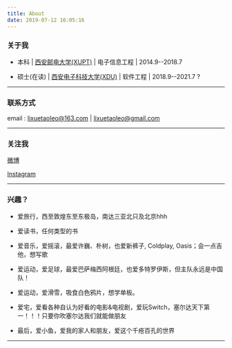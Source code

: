 ```yaml
---
title: About
date: 2019-07-12 16:05:16
---
```

### 关于我
- 本科 | [西安邮电大学(XUPT)](http://www.xupt.edu.cn/) | 电子信息工程 | 2014.9--2018.7
  
- 硕士(在读) | [西安电子科技大学(XDU)](https://www.xidian.edu.cn/) | 软件工程 | 2018.9--2021.7 ?

***
### 联系方式
email : lixuetaoleo@163.com | lixuetaoleo@gmail.com
***
### 关注我
[微博](https://weibo.com/u/1791741344)

[Instagram](https://www.instagram.com/lixuetaoleo/)
***
### 兴趣？
  
- 爱旅行，西至敦煌东至东极岛，南达三亚北只及北京hhh

- 爱读书，任何类型的书
  
- 爱音乐，爱摇滚，最爱许巍、朴树，也爱新裤子, Coldplay, Oasis；会一点吉他，想写歌
  
- 爱运动，爱足球，最爱巴萨梅西阿根廷，也爱多特罗伊斯，但主队永远是中国队！

- 爱运动，爱滑雪，吸食白色鸦片，想学单板。
  
- 爱宅，爱看各种自认为好看的电影&电视剧，爱玩Switch，塞尔达天下第一！！！只要你吹塞尔达我们就能做朋友

- 最后，爱小鱼，爱我的家人和朋友，爱这个千疮百孔的世界
***
